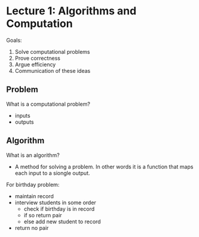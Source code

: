 # Lecture 1: Algorithms and Computation

Goals:

1.  Solve computational problems
2.  Prove correctness
3.  Argue efficiency
4.  Communication of these ideas

## Problem

What is a computational problem? 
* inputs 
* outputs

## Algorithm

What is an algorithm? 
* A method for solving a problem. In other words it is a function that maps each input to a siongle output.

For birthday problem:
* maintain record 
* interview students in some order 
  * check if birthday is in record
  * if so return pair 
  * else add new student to record
* return no pair


